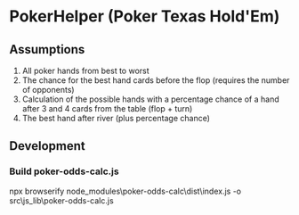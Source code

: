 # PokerHelper (Poker Texas Hold'Em)

## Assumptions

1. All poker hands from best to worst
2. The chance for the best hand cards before the flop (requires the number of opponents)
3. Calculation of the possible hands with a percentage chance of a hand after 3 and 4 cards from the table (flop + turn)
4. The best hand after river (plus percentage chance)

## Development

### Build poker-odds-calc.js

npx browserify node_modules\poker-odds-calc\dist\index.js -o src\js_lib\poker-odds-calc.js
